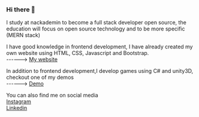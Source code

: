 ### Hi there 👋

I study at nackademin to become a full stack developer open source, the education will focus on open source technology and to be more specific (MERN stack)

I have good knowledge in frontend development, I have already created my own website using HTML, CSS, Javascript and Bootstrap.
<br>
------> [My website](https://semthan.github.io/)

In addition to frontend development,I develop games using C# and unity3D, checkout one of my demos
<br>
------> [Demo](https://simmer.io/@Semthan/num-two)

You can also find me on social media
<br>
[Instagram](https://www.instagram.com/semthan.dev)
<br>
[Linkedin](https://www.linkedin.com/in/sarmad-al-bidhawi-99950697/)
